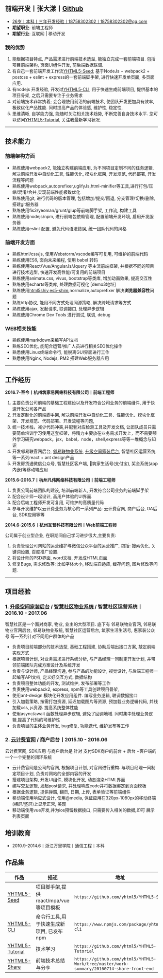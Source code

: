 ## 前端开发丨张大漾丨[Github][github]

- 26岁丨本科丨三年开发经验丨18758302302丨18758302302@qq.com
- **期望职业**: 前端工程师
- **期望行业**: 互联网 | 移动开发  

### 我的优势
1. 能根据项目特点, 产品需求进行前端技术选型, 能独立完成一套前端项目. 包括项目前端架构, 页面UI组件开发, 前后端数据联调.  
2. 有自己一套前端开发工作流[YHTML5-Seed][YHTML5-Seed]; 基于NodeJs + webpack2 + postcss + eslint + express的一套前端脚手架, 进行快速开发单页面, 多页面应用.
3. 有nodejs 开发经验, 开发过[YHTML5-CLI][YHTML5-CLI], 用于快速生成前端项目, 提供基本的项目骨架, 之后只需要专注于业务需求
4. 对前端技术非常执着; 会合理使用前沿的前端技术, 使团队开发更加具有效率, 极致优化产品性能. 同时提高产品的体验感, 维护性, 稳定性,
5. 思维清晰, 自学能力强, 能随时关注相关技术趋势, 不断完善自身技术水平. 您可以访问[YHTML5-Tutorial][YHTML5-Tutorial], 关注我最新学习状况. 

<!--
### 我的不足
* 技术广而不精; 在追求开发速度, 产品快速开发迭代的大环境下, 缺少算法经验包. 
* 欠缺nodejs服务端开发经验
-->

---
## 技术能力    
### 前端架构方面  
* 熟练使用webpack2, 能独立构建前端应用, 为不同项目定制不同的任务逻辑, 解决前端开发中自动化工具, 性能优化, 模块化框架, 开发规范, 代码部署, 开发流程等问题
* 熟练使用webpack,autoprefixer,uglifyJs,html-minifier等工具,进行打包/压缩/混淆/合并,实现前端性能极致优化
* 熟练使用git, 进行代码的版本管理, 包括增加/提交/回退, 分支管理/切换/删除, 搭建git服务器
* 熟练使用fis3/yeoman/grunt/glup等前端脚手架, 工作流, 构建工具
* 熟练使用nodejs/npm, 进行前端包依赖管理, 配置前端开发环境, 启用开发服务器
* 熟练使用eslint 配置, 避免代码语法错误, 统一团队代码的风格

### 前端开发方面
* 熟练html/css/js, 使用Webstorm/vscode编写可复用, 可维护的前端代码
* 熟练使用ES6, 面向未来编程, 使用 babel 转码
* 熟练使用React/Vue/AngularJs/Jquery 等主流前端框架, 并根据不同的项目进行技术选型, 快速开发高性能/可复用的前端项目
* 熟练使用animate.css, vivus, bootstrap等类库, 增加动画效果, 提高交互性
* 熟练使用echarts等类库, 处理数据可视化 [demo3地址]
* 熟练使用[html5shiv][html5shiv],[es5-shim][es5-shim],normalize,autoprefixer 解决**浏览器兼容性**问题
* 熟练http协议, 能用不同方式处理同源策略, 解决跨域请求等方式
* 熟练使用ajax, 发起请求, 联调接口, 处理异步逻辑
* 熟练使用Chrome Dev Tools 进行测试, 联调, debug

### WEB相关技能
* 熟练使用markdown来编写API文档
* 熟练SEO优化, 能配合运营/推广人员进行相关SEO优化操作
* 熟悉使用Linux终端命令行, 能脱离GUI界面进行工作
* 熟悉使用Nginx, Nodejs, PM2 搭建Web服务器应用

---
## 工作经历
**2016.7-至今丨杭州筑家易网络科技有限公司丨前端工程师**  

1. 主要负责公司前端的基础工程建设以及开发符合公司业务的前端组件, 用于快速开发公司各产品
2. 开发定制化的前端脚手架, 解决前端开发中自动化工具、性能优化、模块化框架、开发规范、代码部署、开发流程等问题,
3. 统一技术栈，减少代码冲突,并配套对应检测工具及开发文档, 让团队成员只需要简单培训学习使用这套框架，将精力主要放在业务需求开发上，而不需要额外学习研究webpack，jsx，babel，node，shell,express等等一堆概念与知识
4. 开发邻易联官网后台, [邻易联物业系统][project-estateManagement], [升级空间家装后台][project-home-decoration], 智慧社区运营系统, 等一系列react + ant design产品
5. 开发房贷通微信公众号, 智慧社区客户端, 筑家生活号(支付宝), 奖金系统(app内嵌)等移动端应用

<!-- 
它是一个传统行业, 缺乏技术基因, 技术氛围上不是很浓
有时候运营扔过来一个需求, 说客户需要, 明天上线
短期内, 可能这种方式开发效率快, 长久来看, 对整个项目的进度非常不利. 
我很理解项目急着上线. 但是是否能换种方式. 先过滤一下哪些是真正的用户需求,
然后过一下产品评审, 技术评审, 同时制定好项目的开发流程规范. 积累一些技术基础
然后再用这些规范, 技术去推动业务发展. 相辅相成
-->

**2015.6-2016.7丨杭州凡伟网络科技有限公司丨前端工程师**  
<!-- 2015.9 - 2016.9 -->

1. 负责公司前端团队的建设, 培训前端新人, 开发符合公司业务的前端脚手架
2. 配合设计师一起设计, 高用户体验的UI界面. 
3. 配合后端工程师开发可复用, 可维护的高质量代码
4. 参与开发维护以云计费业务为核心的一系列产品: 云计费官网, 商户后台, OA后台, SDK应用等等
  
<!-- 
后因前端技术氛围不够而离职, 
不过在现在这家公司, 我想通了, 技术氛围是一个需要每个人去营造的. 有时候大家都有这样的想法, 
只需要一个人去领头. 技术氛围不够就自己造. 不一定需要开会/code review/share report
-->
<!--
那段时间经历,还是挺坎坷的, 因为我才不到一年的前端工作经验, 面试了好多家公司. 
也去了俩家公司, 大多数公司都是宁缺毋滥的准则. 毕竟公司不是学习的地方, 都是需要能独当一面的前端人员
面试官也给了我许多非常有用的建议. 不过既然决定以后走技术这条路, 那就一直学习一直走下去
-->

 
**2014.6-2015.6丨杭州瓦普科技有限公司丨Web前端工程师**  
<!--2015.4 - 2015.9 -->

公司属于创业型企业, 在职期间自己学习进步很大,主要负责:   

1. 负责管理公司网站的运营维护与微信公众平台的运营推广, 包括: 搜索优化, 关键词设置, 百度推广设置.
2. 将设计师的PSD界面, word文档, 开发成HTML页面. 
3. 修复Bugs, 需求修改等: 比如字体大小, 移动端自适应, 缓存问题, 图片修改等问题. 

<!--
后期因公司业务需求, 也负责智能家居项目, 包括设计智能家居CAD方案, 小型无线局域网构建等内容. 后因职业规划方向而离职  
-->

---
## 项目经验

<!--

**技术标签: NodeJs, npm, webpack2, eslint, ant-design, react, babel**

YHTML5-Seed scaffolds out a new application. We can building a SPA or MPA.
writing your build configuration, and package manager dependencies (e.g npm) that you might need for your build

This is not only a project-seed for front-end. It is a complete set of solutions from the client to the server:
react,redux,webpack,web security,nodejs,express,api,git version,performance optimization
what you want technology stack all in one, and provides many out-of-the-box features

YHTML5-Seed 还提供了相应的加载策略, 缓存策略, 兼容策略, 安全策略. 更好的为业务服务, 创造商业价值

前端世界的变化总是惊人的，在这个项目里，我们会及时更新依赖的技术到最新稳定版本，同时及时淘汰一些过时的技术元素
我们不建议重度依赖别人发明的轮子，我们鼓励自己重复造轮子。在编码中了解底层原理，创造出更适合团队的解决方案

#### 目标
* 构建丨解决前端开发中自动化工具、性能优化、模块化框架、开发规范、代码部署、开发流程等问题
* 优化丨极致性能体验，前端性能优化，永无止境。
* 协作丨为团队提供愉悦的开发体验，提供前端开发脚手架的技术支持，配套相应的开发文档
* 统一丨统一风格，统一[代码规范][codeStandard]，统一技术栈，减少代码冲突,并配套对应检测工具
* 效率丨让团队成员只需要简单培训学习使用这套框架，将精力主要放在业务需求开发上，而不需要额外学习研究webpack，jsx，babel，node，shell,express等等一堆概念与知识

更多请点击 [YHTML5-Seed][YHTML5-Seed] `http://yhtml5.com/YHTML5-Seed/`
-->

### 1. [升级空间家装后台][project-home-decoration] / [智慧社区物业系统][project-estateManagement] / 智慧社区运营系统丨2016.10 - 2017.06

<!-- **技术标签: react, redux, webpack2, ant-design, postcss, eslint, nodejs**  -->
智慧社区是一个面对商家, 物业, 业主的大型项目. 底下有 
邻易联物业官网, 邻易联物业官网后台, 邻易联物业系统, 智慧社区运营后台, 筑家生活生活号, 惠家装公众号 等一系列针对不同用户群体的产品

* 负责项目前端部分的技术选型, 基础工程搭建, 协助后端出接口方案, 敲定前端实现方式
* 根据项目计划, 对业务需求进行系统分析, 与产品经理一同制定开发计划, 并带领前端团队完成方案设计及系统开发
* 负责与设计师, 产品经理沟通, 参与产品的功能设计, 视觉设计, 与后端工程师一起编写API文档, 定义好交互方式, 数据结构
* 负责项目整体功能的开发, 测试维护, 发布部署等工作
* 负责使用webpack2, express, npm等工具创建项目骨架, 
* 使用ant-design 模块化开发应用组件. 编写业务逻辑, 联调数据接口
* 引入加载策略, 按需打包资源, 延迟加载图片等资源, 预加载业务逻辑代码, 并线加载css, js资源. 提高系统整体性能
* 使用async/await 函数处理异步逻辑, 避免了回调地域. 同时集中处理业务逻辑,提高了代码的可维护性
* 负责项目的主体业务开发, bug修复, 功能迭代, 维护发布等工作
 
### 2. [云计费官网][project-jubaopay] / 商户后台丨2015.10 - 2016.06 

<!-- **技术标签: WEB, ajax, AngularJs, Bootstrap, Vue, Fis3** -->
云计费官网, SDK应用 与商户后台是 针对 支付SDK商户的前台 + 后台 +客户端的一个一个完整的闭环系统

* 云计费官网是公司的官网, 根据项目计划, 对官网进行重构. 与项目经理一同制定项目计划, 负责对网站的全部内容的开发
* 搭建项目架构, 开发UI组件, 模块化开发, 动态渲染HTML界面
* 编写交互逻辑, 发起post请求, 并处理响应code并将数据绑定到页面模板
* 根据业务逻辑, 提供弹窗, 翻页, 日期, 上传, 表单验证等前端组件
* 移动端使用响应式设计, 使用@media, 保证应用在320px-1080px的移动终端(横屏/竖屏)上显示正常, 美观
* 移动端使用vue开发,并为ios预留数据接口, 只需要传入相关的数据,即可 展示列表页面
 
## 培训教育  
* 2010.9-2014.6丨浙江万里学院丨通信工程丨本科  

<!--
2012-11丨浙江万里学院2012年"挑战杯"大学生创业计划竞赛丨三等奖
2011-03丨浙江万里学院第六届ERP沙盘模拟对抗赛丨三等奖
2010-12丨浙江万里学院第五届ERP沙盘模拟对抗赛丨一等奖
-->

<!--
- 2014.9-至今丨[Github] 
Github绝对是前端最好的大课堂. 几乎所有的前端框架,类库,项目 都在上面发布分享. 阅读如诗一般的源代码,让人收益匪浅. 您可以访问[YHTML5-Tutorial], 关注我最新学习状况  

- 2015.6-2015.06丨杭州AppCan移动开发技术培训丨培训内容:   
通过一周的AppCan举办的APP开发培训与交流, 了解如何使用开发Hybrid应用, 初步掌握使用平台开发APP流程, 包括创建及同步项目, 模拟器调试, 真机调试及断点调试, UI框架, JS SDK, 插件调用, 数据获取, 云端编译及打包.   
  
- 2014.3-2014.07丨极客学院丨WEB大前端工程师职业路径图丨教程内容: 
极客学院的前端开发视频教程集合了html, css, JavaScript知识, 还有Bootstrap, jQuery等等流行的框架. 我受益非常大, 有了Node.js, 连php都能代替. 还有一些项目构建和实战开发等等高级应用知识.   
  
- 2013.6-2013.12丨前端开发(选修课)丨培训内容: 
大学时期, 我通过选修前端课程, 系统性的学习HTML从入门到精通的基础知识. 包括: 掌握HTML标签及其属性的使用; CSS样式与选择器, 通过DIV+CSS完成不同需求的样式和布局; 轻量级的编程语言JavaScript.   
  
- 2011.6-2011.12丨浙江万里KAB创业俱乐部丨培训内容: 
培养学院的创业意识, 正确认识企业在社会中的作用, 了解创办和经营企业的基本知识, 提升我们的创业能力和就业能力.   
-->

## 作品集

作品|描述|地址
---|---|---
[YHTML5-Seed][YHTML5-Seed] | 项目脚手架,提供react/mpa/vue等项目模板 | `https://github.com/yhtml5/YHTML5-Seed`
[YHTML5-CLI][YHTML5-CLI] | 命令行工具,用于快速生成新项目, 已发布npm | `https://www.npmjs.com/package/yhtml5-cli`
[YHTML5-Tutorial][YHTML5-Tutorial] | 技术学习 |`https://github.com/yhtml5/YHTML5-Tutorial`
[YHTML5-Share][YHTML5-Share] | 前端技术总结与分享 | `https://github.com/yhtml5/YHTML5-Work/tree/master/work-summary/20160714-share-front-end`

[author]:https://img.shields.io/badge/author-yhtml5-blue.svg
[Build Status]:https://img.shields.io/travis/twbs/bootstrap/master.svg
[downloads total]:https://img.shields.io/github/downloads/atom/atom/total.svg
[npm version]:https://img.shields.io/npm/v/npm.svg
[node version]:https://img.shields.io/badge/node-v7.10.0-blue.svg

[es5-shim]:https://github.com/es-shims/es5-shim
[html5shiv]:https://github.com/aFarkas/html5shiv
[node]: http://nodejs.org

[github]:https://github.com/yhtml5
[yhtml5.com]:http://yhtml5.com
[YHTML5-Seed]:https://github.com/yhtml5/YHTML5-Seed
[YHTML5-Tutorial]:https://github.com/yhtml5/YHTML5-Tutorial
[YHTML5-CLI]:https://www.npmjs.com/package/yhtml5-cli
[YHTML5-Share]:https://github.com/yhtml5/YHTML5-Work/tree/master/work-summary/20160714-share-front-end
[project-jubaopay]:https://www.jubaopay.com
[project-home-decoration]:houtai.ejz99.com
[project-estateManagement]:property.elive99.com
